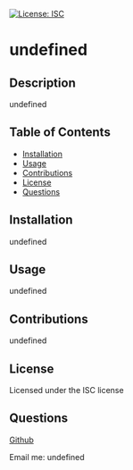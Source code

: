 
  [![License: ISC](https://img.shields.io/badge/License-ISC-blue.svg)](https://opensource.org/licenses/ISC)
  
  # undefined

  ## Description

  undefined

  ## Table of Contents

  * [Installation](#installation)
  * [Usage](#usage)
  * [Contributions](#contributions)
  * [License](#license)
  * [Questions](#questions)
  
  ## Installation

  undefined

  ## Usage

  undefined

  ## Contributions

  undefined

  ## License 
  
  Licensed under the ISC license

  ## Questions

  [Github](https://github.com/undefined)
  
  Email me: undefined
